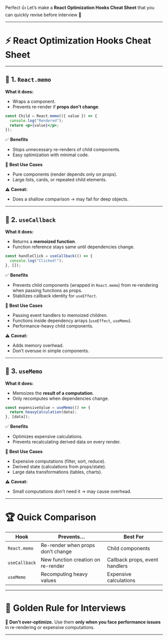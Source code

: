 Perfect 👍 Let’s make a **React Optimization Hooks Cheat Sheet** that you can quickly revise before interview 🚀

---

# ⚡ React Optimization Hooks Cheat Sheet

---

## 🔹 1. `React.memo`

**What it does:**

- Wraps a component.
- Prevents re-render if **props don’t change**.

```jsx
const Child = React.memo(({ value }) => {
  console.log("Rendered");
  return <p>{value}</p>;
});
```

✅ **Benefits**

- Stops unnecessary re-renders of child components.
- Easy optimization with minimal code.

🎯 **Best Use Cases**

- Pure components (render depends only on props).
- Large lists, cards, or repeated child elements.

⚠️ **Caveat:**

- Does a shallow comparison → may fail for deep objects.

---

## 🔹 2. `useCallback`

**What it does:**

- Returns a **memoized function**.
- Function reference stays same until dependencies change.

```jsx
const handleClick = useCallback(() => {
  console.log("Clicked!");
}, []);
```

✅ **Benefits**

- Prevents child components (wrapped in `React.memo`) from re-rendering when passing functions as props.
- Stabilizes callback identity for `useEffect`.

🎯 **Best Use Cases**

- Passing event handlers to memoized children.
- Functions inside dependency arrays (`useEffect`, `useMemo`).
- Performance-heavy child components.

⚠️ **Caveat:**

- Adds memory overhead.
- Don’t overuse in simple components.

---

## 🔹 3. `useMemo`

**What it does:**

- Memoizes the **result of a computation**.
- Only recomputes when dependencies change.

```jsx
const expensiveValue = useMemo(() => {
  return heavyCalculation(data);
}, [data]);
```

✅ **Benefits**

- Optimizes expensive calculations.
- Prevents recalculating derived data on every render.

🎯 **Best Use Cases**

- Expensive computations (filter, sort, reduce).
- Derived state (calculations from props/state).
- Large data transformations (tables, charts).

⚠️ **Caveat:**

- Small computations don’t need it → may cause overhead.

---

# 🏆 Quick Comparison

| Hook          | Prevents…                          | Best For                       |
| ------------- | ---------------------------------- | ------------------------------ |
| `React.memo`  | Re-render when props don’t change  | Child components               |
| `useCallback` | New function creation on re-render | Callback props, event handlers |
| `useMemo`     | Recomputing heavy values           | Expensive calculations         |

---

# 🚀 Golden Rule for Interviews

📌 **Don’t over-optimize.**
Use them **only when you face performance issues** in re-rendering or expensive computations.

---
